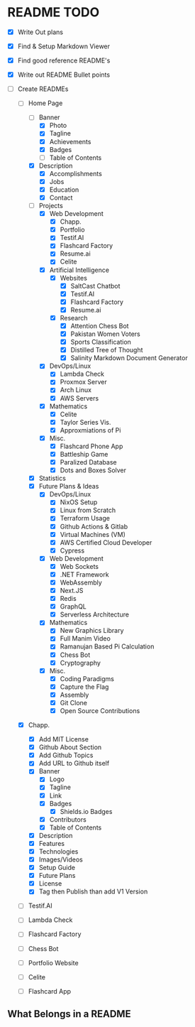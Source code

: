 # README TODO

- [X] Write Out plans
- [X] Find & Setup Markdown Viewer
- [X] Find good reference README's
- [X] Write out README Bullet points 

- [ ] Create READMEs
    - [ ] Home Page
        - [ ] Banner 
            - [X] Photo
            - [X] Tagline
            - [X] Achievements
            - [X] Badges
            - [ ] Table of Contents
        - [X] Description
            - [X] Accomplishments
            - [X] Jobs
            - [X] Education
            - [X] Contact
        - [ ] Projects
            - [X] Web Development
                - [X] Chapp.
                - [X] Portfolio
                - [X] Testif.AI
                - [X] Flashcard Factory
                - [X] Resume.ai
                - [X] Celite
            - [X] Artificial Intelligence
                - [X] Websites
                    - [X] SaltCast Chatbot
                    - [X] Testif.AI
                    - [X] Flashcard Factory
                    - [X] Resume.ai
                - [X] Research
                    - [X] Attention Chess Bot
                    - [X] Pakistan Women Voters
                    - [X] Sports Classification
                    - [X] Distilled Tree of Thought
                    - [X] Salinity Markdown Document Generator
            - [X] DevOps/Linux
                - [X] Lambda Check
                - [X] Proxmox Server
                - [X] Arch Linux
                - [X] AWS Servers
            - [X] Mathematics
                - [X] Celite
                - [X] Taylor Series Vis.
                - [X] Approxmiations of Pi
            - [X] Misc.
                - [X] Flashcard Phone App
                - [X] Battleship Game
                - [X] Paralized Database
                - [X] Dots and Boxes Solver
        - [X] Statistics
        - [X] Future Plans & Ideas
            - [X] DevOps/Linux
                - [X] NixOS Setup
                - [X] Linux from Scratch
                - [X] Terraform Usage
                - [X] Github Actions & Gitlab
                - [X] Virtual Machines (VM)
                - [X] AWS Certified Cloud Developer
                - [X] Cypress
            - [X] Web Development
                - [X] Web Sockets
                - [X] .NET Framework
                - [X] WebAssembly
                - [X] Next.JS
                - [X] Redis
                - [X] GraphQL
                - [X] Serverless Architecture
            - [X] Mathematics
                - [X] New Graphics Library
                - [X] Full Manim Video
                - [X] Ramanujan Based Pi Calculation
                - [X] Chess Bot
                - [X] Cryptography
            - [X] Misc.
                - [X] Coding Paradigms
                - [X] Capture the Flag
                - [X] Assembly
                - [X] Git Clone
                - [X] Open Source Contributions
    - [X] Chapp.
        - [X] Add MIT License
        - [X] Github About Section
        - [X] Add Github Topics
        - [X] Add URL to Github itself
        - [X] Banner
            - [X] Logo
            - [X] Tagline
            - [X] Link
            - [X] Badges
                - [X] Shields.io Badges
            - [X] Contributors
            - [X] Table of Contents
        - [X] Description
        - [X] Features
        - [X] Technologies
        - [X] Images/Videos
        - [X] Setup Guide
        - [X] Future Plans
        - [X] License
        - [X] Tag then Publish than add V1 Version
    - [ ] Testif.AI
    - [ ] Lambda Check
    - [ ] Flashcard Factory
    - [ ] Chess Bot
    - [ ] Portfolio Website
    - [ ] Celite
    - [ ] Flashcard App





## What Belongs in a README



